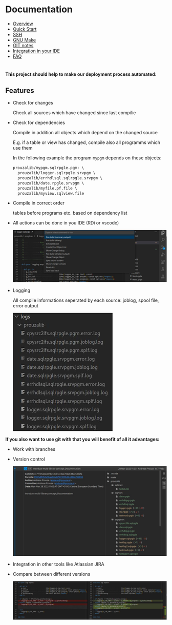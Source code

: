# Documentation

- [Overview](/docs/pages/overview.md)
- [Quick Start](/docs/pages/quick_start.md)
- [SSH](/docs/pages/SSH.md)
- [GNU Make](/docs/pages/gnu_make.md)
- [GIT notes](/docs/pages/git.md)
- [Integration in your IDE](/docs/pages/integration_in_your_ide.md)
- [FAQ](/docs/pages/faq.md)


# 

**This project should help to make our deployment process automated:**

## Features
* Check for changes
  
    Check all sources which have changed since last compilie
  
* Check for dependencies
  
  Compile in addition all objects which depend on the changed source

  E.g. if a table or view has changed, compile also all programms which use them

  In the following example the program ```mypgm``` depends on these objects:
  ```
  prouzalib/mypgm.sqlrpgle.pgm: \
    prouzalib/logger.sqlrpgle.srvpgm \
    prouzalib/errhdlsql.sqlrpgle.srvpgm \
    prouzalib/date.rpgle.srvpgm \
    prouzalib/myfile.pf.file \
    prouzalib/myview.sqlview.file

  ```

* Compile in correct order
  
  tables before programs etc. based on dependency list

* All actions can be done in you IDE (RDi or vscode)

  ![run-command-2.jpg](docs/assets/run-command-2.jpg)

* Logging
  
  All compile informations seperated by each source: joblog, spool file, error output

  ![compile-logs](docs/assets/compile-logs.jpg)


**If you also want to use git with that you will benefit of all it advantages:**

* Work with branches
* Version control

  ![git-commit](docs/assets/git-commit.jpg)

* Integration in other tools like Atlassian JIRA
* Compare between different versions

  ![git-compare](docs/assets/git-compare.jpg)

